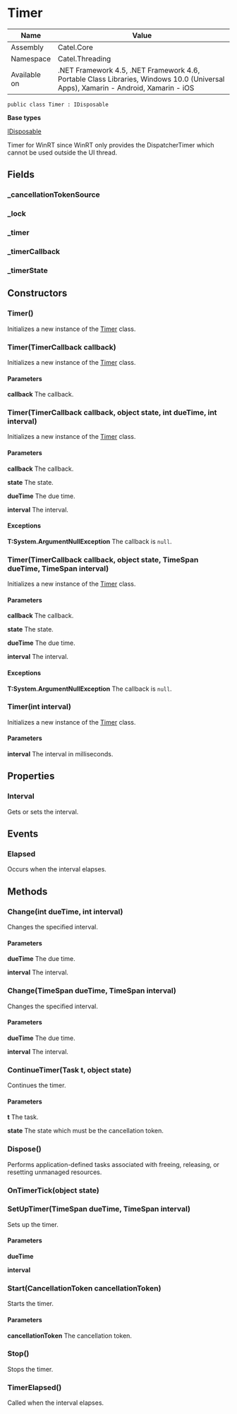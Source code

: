 

# Timer

Name|Value
---|---
Assembly|Catel.Core
Namespace|Catel.Threading
Available on|.NET Framework 4.5, .NET Framework 4.6, Portable Class Libraries, Windows 10.0 (Universal Apps), Xamarin - Android, Xamarin - iOS

```
public class Timer : IDisposable
```

**Base types**

[IDisposable]()


Timer for WinRT since WinRT only provides the DispatcherTimer which cannot be used outside the UI thread.



## Fields

### _cancellationTokenSource

### _lock

### _timer

### _timerCallback

### _timerState

## Constructors

### Timer()

Initializes a new instance of the [Timer](#) class.



### Timer(TimerCallback callback)

Initializes a new instance of the [Timer](#) class.

#### Parameters

**callback**
The callback.



### Timer(TimerCallback callback, object state, int dueTime, int interval)

Initializes a new instance of the [Timer](#) class.

#### Parameters

**callback**
The callback.

**state**
The state.

**dueTime**
The due time.

**interval**
The interval.

#### Exceptions

**T:System.ArgumentNullException**
The callback is ```null```.



### Timer(TimerCallback callback, object state, TimeSpan dueTime, TimeSpan interval)

Initializes a new instance of the [Timer](#) class.

#### Parameters

**callback**
The callback.

**state**
The state.

**dueTime**
The due time.

**interval**
The interval.

#### Exceptions

**T:System.ArgumentNullException**
The callback is ```null```.



### Timer(int interval)

Initializes a new instance of the [Timer](#) class.

#### Parameters

**interval**
The interval in milliseconds.



## Properties

### Interval

Gets or sets the interval.



## Events

### Elapsed

Occurs when the interval elapses.



## Methods

### Change(int dueTime, int interval)

Changes the specified interval.

#### Parameters

**dueTime**
The due time.

**interval**
The interval.



### Change(TimeSpan dueTime, TimeSpan interval)

Changes the specified interval.

#### Parameters

**dueTime**
The due time.

**interval**
The interval.



### ContinueTimer(Task t, object state)

Continues the timer.

#### Parameters

**t**
The task.

**state**
The state which must be the cancellation token.



### Dispose()

Performs application-defined tasks associated with freeing, releasing, or resetting unmanaged resources.



### OnTimerTick(object state)

### SetUpTimer(TimeSpan dueTime, TimeSpan interval)

Sets up the timer.

#### Parameters

**dueTime**

**interval**



### Start(CancellationToken cancellationToken)

Starts the timer.

#### Parameters

**cancellationToken**
The cancellation token.



### Stop()

Stops the timer.



### TimerElapsed()

Called when the interval elapses.



